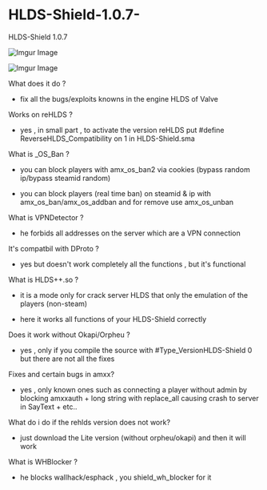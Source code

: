 # HLDS-Shield-1.0.7-
HLDS-Shield 1.0.7

![Imgur Image](https://i.imgur.com/rCie2p6.png)

![Imgur Image](https://i.imgur.com/fvnlobd.png)

What does it do ?

- fix all the bugs/exploits knowns in the engine HLDS of Valve

Works on reHLDS ?

- yes , in small part , to activate the version reHLDS put #define ReverseHLDS_Compatibility on 1 in HLDS-Shield.sma

What is _OS_Ban ?

- you can block players with amx_os_ban2 <name> <reason> <time> via cookies (bypass random ip/bypass steamid random)
  
- you can block players (real time ban) on steamid & ip with amx_os_ban/amx_os_addban and for remove use amx_os_unban

What is VPNDetector ?

- he forbids all addresses on the server which are a VPN connection
  
It's compatbil with DProto ?

- yes but doesn't work completely all the functions , but it's functional

What is HLDS++.so ?

- it is a mode only for crack server HLDS that only the emulation of the players (non-steam)

- here it works all functions of your HLDS-Shield correctly

Does it work without Okapi/Orpheu ?

- yes , only if you compile the source with #Type_VersionHLDS-Shield 0 but there are not all the fixes

Fixes and certain bugs in amxx? 

- yes , only known ones such as connecting a player without admin by blocking amxxauth + long string with replace_all causing crash to server in SayText + etc.. 

What do i do if the rehlds version does not work?

- just download the Lite version (without orpheu/okapi) and then it will work

What is WHBlocker ?

- he blocks wallhack/esphack , you shield_wh_blocker for it

